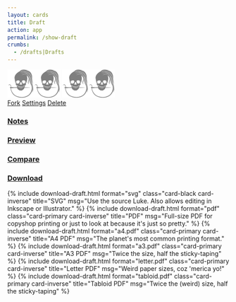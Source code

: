 ```yaml
---
layout: cards
title: Draft
action: app
permalink: /show-draft
crumbs:
  - /drafts|Drafts
---
```

<div class="container">
    <div class="row">
        <div class="col-md-12" id="draft">
            <div class="draft-display hidden">
                <div>
                    <div class="crown-wrapper">
                        <img class="crown crown-left" id="draft-pattern-img" alt="Pattern linedrawing" src="/img/logo/spinner.svg">
                        <span class="crown crown-middle" id="draft-handle"></span>
                        <img class="crown crown-right" id="draft-model-img" alt="Model avatar" src="/img/logo/spinner.svg">
                    </div>
                    <a href="#draft" id="fork-btn" class="poh btn btn-outline-info mt-3 modal light"><i class="fa fa-code-fork" aria-hidden="true"></i> Fork</a>
                    <a href="#draft" id="settings-btn" class="poh btn btn-outline-primary mt-3 modal light"><i class="fa fa-wrench" aria-hidden="true"></i> Settings</a>
                    <a href="#draft" id="delete-btn" class="poh btn btn-outline-danger mt-3 modal light"><i class="fa fa-trash-o" aria-hidden="true"></i> Delete</a>
                </div>
            </div>
            <div id="accordion" role="tablist" aria-multiselectable="true" class="full-width">
                <div id="group-notes" class="card">
                    <div class="card-header" role="tab" id="heading-notes">
                        <h3 class="text-capitalize"><a data-toggle="collapse" data-parent="#accordion" href="#collapse-notes" aria-expanded="false" aria-controls="collapse-notes">Notes</a></h3>
                    </div>
                    <div id="collapse-notes" class="collapse show" role="tabpanel" aria-labeledby="heading-notes" aria-expanded="false">
                        <div class="card-block" id="content-notes">
                            <div class="notes">
                                <div id="notes-inner"></div>
                                <a href="#draft" class="update-bubble hover-shadow" id="update-notes" title="Edit draft notes"><i class="fa fa-pencil fa-2x" aria-hidden="true"></i></a>
                            </div>
                        </div>
                    </div>
                </div>
                <div id="group-preview" class="card">
                    <div class="card-header" role="tab" id="heading-preview">
                        <h3 class="text-capitalize"><a data-toggle="collapse" data-parent="#accordion" href="#collapse-preview" aria-expanded="false" aria-controls="collapse-preview">Preview</a></h3>
                    </div>
                    <div id="collapse-preview" class="collapse" role="tabpanel" aria-labeledby="heading-preview" aria-expanded="false">
                        <div class="card-block" id="content-preview">
                            <a href="#draft" id="link-preview" title="Open in a new window" target="_BLANK"><div class="drop-shadow svg-frame" id="svg-wrapper"></div></a>
                        </div>
                    </div>
                </div>
                <div id="group-compared" class="card">
                    <div class="card-header" role="tab" id="heading-compared">
                        <h3 class="text-capitalize"><a data-toggle="collapse" data-parent="#accordion" href="#collapse-compared" aria-expanded="false" aria-controls="collapse-compared">Compare</a></h3>
                    </div>
                    <div id="collapse-compared" class="collapse" role="tabpanel" aria-labeledby="heading-compared" aria-expanded="false">
                        <div class="card-block" id="content-compared">
                            <a href="#draft" id="compared-preview" title="Open in a new window" target="_BLANK"><div class="drop-shadow svg-frame" id="compared-wrapper"></div></a>
                        </div>
                    </div>
                </div>
                <div id="group-download" class="card">
                    <div class="card-header" role="tab" id="heading-download">
                        <h3 class="text-capitalize"><a data-toggle="collapse" data-parent="#accordion" href="#collapse-download" aria-expanded="false" aria-controls="collapse-download">Download</a></h3>
                    </div>
                    <div id="collapse-download" class="collapse" role="tabpanel" aria-labeledby="heading-download" aria-expanded="false">
                        <div class="card-block" id="content-download">
                            <div class="row">
                                {% include download-draft.html 
                                    format="svg"
                                    class="card-black card-inverse"
                                    title="SVG"
                                    msg="Use the source Luke. Also allows editing in Inkscape or Illustrator."
                                %}
                                {% include download-draft.html 
                                    format="pdf"
                                    class="card-primary card-inverse"
                                    title="PDF"
                                    msg="Full-size PDF for copyshop printing or just to look at because it's just so pretty."
                                %}
                                {% include download-draft.html 
                                    format="a4.pdf"
                                    class="card-primary card-inverse"
                                    title="A4 PDF"
                                    msg="The planet's most common printing format."
                                %}
                                {% include download-draft.html 
                                    format="a3.pdf"
                                    class="card-primary card-inverse"
                                    title="A3 PDF"
                                    msg="Twice the size, half the sticky-taping"
                                %}
                                {% include download-draft.html 
                                    format="letter.pdf"
                                    class="card-primary card-inverse"
                                    title="Letter PDF"
                                    msg="Weird paper sizes, coz 'merica yo!"
                                %}
                                {% include download-draft.html 
                                    format="tabloid.pdf"
                                    class="card-primary card-inverse"
                                    title="Tabloid PDF"
                                    msg="Twice the (weird) size, half the sticky-taping"
                                %}
                            </div> 
                        </div>
                    </div>
                </div>
            </div>
        </div>
    </div>
</div>
